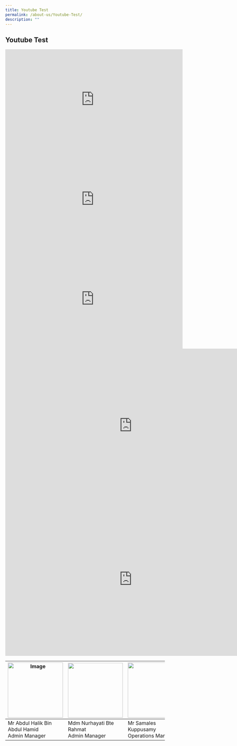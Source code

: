 ```yaml
---
title: Youtube Test
permalink: /about-us/Youtube-Test/
description: ""
---
```

## Youtube Test

<div style="text-align: center;"><iframe allowfullscreen="" allow="accelerometer; autoplay; clipboard-write; encrypted-media; gyroscope; picture-in-picture" frameborder="0" title="YouTube video player" src="https://www.youtube.com/embed/QR-tZqiKCrg" height="315" width="560"></iframe></div>

<div style="text-align: center;"><iframe allowfullscreen="allowfullscreen" frameborder="0" height="315" width="560" src="https://www.youtube.com/embed/9hgiAfrb2NA"></iframe></div>

<iframe allowfullscreen="" allow="accelerometer; autoplay; clipboard-write; encrypted-media; gyroscope; picture-in-picture" frameborder="0" title="YouTube video player" src="https://www.youtube.com/embed/QR-tZqiKCrg" height="315" width="560"></iframe>



<div style="text-align: center;"><iframe allowfullscreen="true" height="485" width="800" frameborder="0" src="https://docs.google.com/presentation/d/e/2PACX-1vRD5RVbiYVBcL3OLto5GmuLnQgVabhqQE10FNX-hmcpgtFBcTorRnUdrRVM67PNEw/embed?start=true&amp;loop=true&amp;delayms=3000"></iframe></div>


<iframe allowfullscreen="true" height="485" width="800" frameborder="0" src="https://docs.google.com/presentation/d/e/2PACX-1vRD5RVbiYVBcL3OLto5GmuLnQgVabhqQE10FNX-hmcpgtFBcTorRnUdrRVM67PNEw/embed?start=true&amp;loop=true&amp;delayms=3000"></iframe>

<table>
<thead>
  <tr>
    <th><img src="https://moe-bukittimahpri-staging.netlify.app/images/Staff%20Photos/Organisation%20Photos/mr%20abdul%20halik%20bin%20abdul%20hamid.jpeg" alt="Image" width="174"></th>
    <th><img src="https://moe-bukittimahpri-staging.netlify.app/images/Staff%20Photos/Organisation%20Photos/mdm%20nurhayati%20bte%20rahmat.jpeg" width="173"></th>
    <th><img src="https://moe-bukittimahpri-staging.netlify.app/images/Staff%20Photos/Organisation%20Photos/mr%20samales%20kuppusamy.jpeg" width="174"></th>
  </tr>
</thead>
<tbody>
  <tr>
    <td>Mr Abdul Halik Bin Abdul Hamid<br>Admin Manager<br></td>
    <td>Mdm Nurhayati Bte Rahmat<br>Admin Manager</td>
    <td>Mr Samales Kuppusamy<br>Operations Manager</td>
  </tr>
</tbody>
</table>

